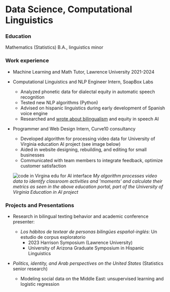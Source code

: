# Data Science, Computational Linguistics

### Education
Mathematics (Statistics) B.A., linguistics minor

### Work experience
- Machine Learning and Math Tutor, Lawrence University     2021-2024
  
- Computational Linguistics and NLP Engineer Intern, SoapBox Labs
  - Analyzed phonetic data for dialectal equity in automatic speech recognition
  - Tested new NLP algorithms (Python)
  - Advised on hispanic linguistics during early development of Spanish voice engine
  - Researched and [wrote about bilingualism](https://www.soapboxlabs.com/blog/spanish-voice-engine-bilingual-speech-tech/) and equity in speech AI

- Programmer and Web Design Intern, Curve10 consultancy
  - Developed algorithm for processing video data for University of Virginia education AI project (see image below)
  - Aided in website designing, rebuilding, and editing for small businesses
  - Communicated with team members to integrate feedback, optimize customer satisfaction

  ![code in Virgina edu for AI interface](/portfolio/images/VAcode.png)
  *My algorithm processes video data to identify classroom activities and 'moments' and calculate their metrics as seen in the above education portal, part of the University of Virginia Education in AI project* 

### Projects and Presentations
- Research in bilingual texting behavior and academic conference presenter:
    - *Los hábitos de textear de personas bilingües español-inglés*: Un estudio de corpus exploratorio
       - 2023 Harrison Symposium (Lawrence University)
       - University of Arizona Graduate Symposium in Hispanic Linguistics
     
- *Politics, identity, and Arab perspectives on the United States* (Statistics senior research)
  - Modeling social data on the Middle East: unsupervised learning and logistic regression
